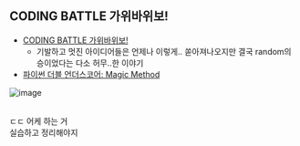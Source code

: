 ## CODING BATTLE 가위바위보!
- [CODING BATTLE 가위바위보!](https://tech.kakao.com/2016/08/19/gawibawibo/)  
  - 기발하고 멋진 아이디어들은 언제나 이렇게.. 쏟아져나오지만 결국 random의 승이었다는 다소 허무..한 이야기  
- [파이썬 더블 언더스코어: Magic Method](https://corikachu.github.io/articles/python/python-magic-method)  

![image](https://user-images.githubusercontent.com/50016477/169745814-6bed5ba6-3154-46e1-a27d-fa60280c2f56.png)  
<br>

ㄷㄷ 어케 하는 거  
실습하고 정리해야지  
